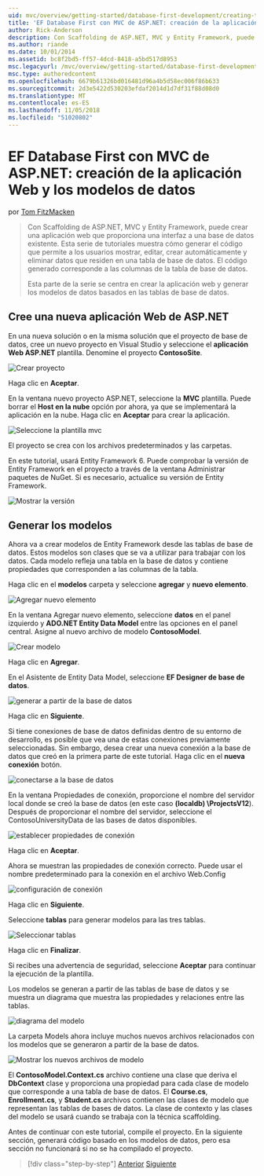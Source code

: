 ```yaml
---
uid: mvc/overview/getting-started/database-first-development/creating-the-web-application
title: 'EF Database First con MVC de ASP.NET: creación de la aplicación Web y los modelos de datos | Microsoft Docs'
author: Rick-Anderson
description: Con Scaffolding de ASP.NET, MVC y Entity Framework, puede crear una aplicación web que proporciona una interfaz a una base de datos existente. Este tutorial seri...
ms.author: riande
ms.date: 10/01/2014
ms.assetid: bc8f2bd5-ff57-4dcd-8418-a5bd517d8953
msc.legacyurl: /mvc/overview/getting-started/database-first-development/creating-the-web-application
msc.type: authoredcontent
ms.openlocfilehash: 6679b61326bd016481d96a4b5d58ec006f86b633
ms.sourcegitcommit: 2d3e5422d530203efdaf2014d1d7df31f88d08d0
ms.translationtype: MT
ms.contentlocale: es-ES
ms.lasthandoff: 11/05/2018
ms.locfileid: "51020802"
---
```

<a name="ef-database-first-with-aspnet-mvc-creating-the-web-application-and-data-models"></a>EF Database First con MVC de ASP.NET: creación de la aplicación Web y los modelos de datos
====================
por [Tom FitzMacken](https://github.com/tfitzmac)

> Con Scaffolding de ASP.NET, MVC y Entity Framework, puede crear una aplicación web que proporciona una interfaz a una base de datos existente. Esta serie de tutoriales muestra cómo generar el código que permite a los usuarios mostrar, editar, crear automáticamente y eliminar datos que residen en una tabla de base de datos. El código generado corresponde a las columnas de la tabla de base de datos.
> 
> Esta parte de la serie se centra en crear la aplicación web y generar los modelos de datos basados en las tablas de base de datos.


## <a name="create-a-new-aspnet-web-application"></a>Cree una nueva aplicación Web de ASP.NET

En una nueva solución o en la misma solución que el proyecto de base de datos, cree un nuevo proyecto en Visual Studio y seleccione el **aplicación Web ASP.NET** plantilla. Denomine el proyecto **ContosoSite**.

![Crear proyecto](creating-the-web-application/_static/image1.png)

Haga clic en **Aceptar**.

En la ventana nuevo proyecto ASP.NET, seleccione la **MVC** plantilla. Puede borrar el **Host en la nube** opción por ahora, ya que se implementará la aplicación en la nube. Haga clic en **Aceptar** para crear la aplicación.

![Seleccione la plantilla mvc](creating-the-web-application/_static/image2.png)

El proyecto se crea con los archivos predeterminados y las carpetas.

En este tutorial, usará Entity Framework 6. Puede comprobar la versión de Entity Framework en el proyecto a través de la ventana Administrar paquetes de NuGet. Si es necesario, actualice su versión de Entity Framework.

![Mostrar la versión](creating-the-web-application/_static/image3.png)

## <a name="generate-the-models"></a>Generar los modelos

Ahora va a crear modelos de Entity Framework desde las tablas de base de datos. Estos modelos son clases que se va a utilizar para trabajar con los datos. Cada modelo refleja una tabla en la base de datos y contiene propiedades que corresponden a las columnas de la tabla.

Haga clic en el **modelos** carpeta y seleccione **agregar** y **nuevo elemento**.

![Agregar nuevo elemento](creating-the-web-application/_static/image4.png)

En la ventana Agregar nuevo elemento, seleccione **datos** en el panel izquierdo y **ADO.NET Entity Data Model** entre las opciones en el panel central. Asigne al nuevo archivo de modelo **ContosoModel**.

![Crear modelo](creating-the-web-application/_static/image5.png)

Haga clic en **Agregar**.

En el Asistente de Entity Data Model, seleccione **EF Designer de base de datos**.

![generar a partir de la base de datos](creating-the-web-application/_static/image6.png)

Haga clic en **Siguiente**.

Si tiene conexiones de base de datos definidas dentro de su entorno de desarrollo, es posible que vea una de estas conexiones previamente seleccionadas. Sin embargo, desea crear una nueva conexión a la base de datos que creó en la primera parte de este tutorial. Haga clic en el **nueva conexión** botón.

![conectarse a la base de datos](creating-the-web-application/_static/image7.png)

En la ventana Propiedades de conexión, proporcione el nombre del servidor local donde se creó la base de datos (en este caso **(localdb) \ProjectsV12**). Después de proporcionar el nombre del servidor, seleccione el ContosoUniversityData de las bases de datos disponibles.

![establecer propiedades de conexión](creating-the-web-application/_static/image8.png)

Haga clic en **Aceptar**.

Ahora se muestran las propiedades de conexión correcto. Puede usar el nombre predeterminado para la conexión en el archivo Web.Config

![configuración de conexión](creating-the-web-application/_static/image9.png)

Haga clic en **Siguiente**.

Seleccione **tablas** para generar modelos para las tres tablas.

![Seleccionar tablas](creating-the-web-application/_static/image10.png)

Haga clic en **Finalizar**.

Si recibes una advertencia de seguridad, seleccione **Aceptar** para continuar la ejecución de la plantilla.

Los modelos se generan a partir de las tablas de base de datos y se muestra un diagrama que muestra las propiedades y relaciones entre las tablas.

![diagrama del modelo](creating-the-web-application/_static/image11.png)

La carpeta Models ahora incluye muchos nuevos archivos relacionados con los modelos que se generaron a partir de la base de datos.

![Mostrar los nuevos archivos de modelo](creating-the-web-application/_static/image12.png)

El **ContosoModel.Context.cs** archivo contiene una clase que deriva el **DbContext** clase y proporciona una propiedad para cada clase de modelo que corresponde a una tabla de base de datos. El **Course.cs**, **Enrollment.cs**, y **Student.cs** archivos contienen las clases de modelo que representan las tablas de bases de datos. La clase de contexto y las clases del modelo se usará cuando se trabaja con la técnica scaffolding.

Antes de continuar con este tutorial, compile el proyecto. En la siguiente sección, generará código basado en los modelos de datos, pero esa sección no funcionará si no se ha compilado el proyecto.

> [!div class="step-by-step"]
> [Anterior](setting-up-database.md)
> [Siguiente](generating-views.md)
